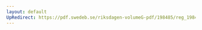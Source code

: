 ```yaml
---
layout: default
UpRedirect: https://pdf.swedeb.se/riksdagen-volumeG-pdf/198485/reg_198485__reg_01/reg_198485__reg_01_0225.pdf
---
```

